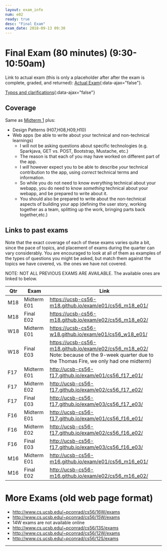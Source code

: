 ```yaml
---
layout: exam_info
num: e02
ready: true
desc: "Final Exam"
exam_date: 2018-09-13 09:30
---
```



<div style="display:none;">  http://ucsb-cs56-m18.github.io/exam/e02
</div>

# Final Exam (80 minutes) (9:30-10:50am)

Link to actual exam (this is only a placeholder after after the exam is complete, graded,
and returned): [Actual Exam](cs56_m18_e02/){:data-ajax="false"}.

[Typos and clarifications](typos){:data-ajax="false"}


## Coverage

Same as [Midterm 1](/exam/e01) plus:
* Design Patterns (H07,H08,H09,H10)
* Web apps (be able to write about your technical and non-technical learnings)
   * I will not be asking questions about specific technologies (e.g. Sparkjava, GET vs. POST, Bootstrap, Mustache, etc.)
   * The reason is that each of you may have worked on different part of the app.
   * I *will* however expect you to be able to describe *your* technical contribution to the app, using
      *correct* technical terms and information.  
   * So while you do not need to know everything technical about your webapp, you do need to know *something* technical about your webapp, and be prepared to write about it.
   * You should also be prepared to write about the non-technical aspects of building your app (defining the user story, working together as a team, splitting up the work, bringing parts back together,etc.)
   
   
      
    
## Links to past exams

Note that the exact coverage of each of these exams varies quite a bit, since the pace of topics, and placement of exams during the quarter can vary considerably.  You are encouraged to look at all of them as examples of the types of questions you might be asked, but
match them against the topics we have covered, vs. the ones we have not covered.

NOTE: NOT ALL PREVIOUS EXAMS ARE AVAILABLE.    The available ones are linked to below.

| Qtr |  Exam | Link |
|-----|-------|-------|
| M18 | Midterm E01 |  <https://ucsb-cs56-m18.github.io/exam/e01/cs56_m18_e01/> |
| M18 | Final E02 |  <https://ucsb-cs56-m18.github.io/exam/e02/cs56_m18_e02/> |
| W18 | Midterm E01 |  <https://ucsb-cs56-w18.github.io/exam/e01/cs56_w18_e01/> |
| W18 | Final E03 |  <https://ucsb-cs56-m18.github.io/exam/e02/cs56_m18_e02/>  <br>Note: because of the 9-week quarter due to the Thomas Fire, we only had one midterm) |
| F17 | Midterm E01 | <http://ucsb-cs56-f17.github.io/exam/e01/cs56_f17_e01/> |
| F17 | Midterm E02| <http://ucsb-cs56-f17.github.io/exam/e02/cs56_f17_e02/> |
| F17 | Final E03 | <http://ucsb-cs56-f17.github.io/exam/e03/cs56_f17_e03/> |
| F16 | Midterm E01 | <http://ucsb-cs56-f17.github.io/exam/e01/cs56_f16_e01/> |
| F16 | Midterm E02| <http://ucsb-cs56-f17.github.io/exam/e02/cs56_f16_e02/> |
| F16 | Final E03 | <http://ucsb-cs56-f17.github.io/exam/e03/cs56_f16_e03/> |
| M16 | Midterm E01 |  <http://ucsb-cs56-m16.github.io/exam/e01/cs56_m16_e01/> |
| M16 | Final E02 |  <http://ucsb-cs56-m16.github.io/exam/e02/cs56_m16_e02/> |

# More Exams (old web page format)

* <http://www.cs.ucsb.edu/~pconrad/cs56/16W/exams> 
* <http://www.cs.ucsb.edu/~pconrad/cs56/15W/exams>
* 14W exams are not available online
* <http://www.cs.ucsb.edu/~pconrad/cs56/13S/exams>
* <http://www.cs.ucsb.edu/~pconrad/cs56/12W/exams>
* <http://www.cs.ucsb.edu/~pconrad/cs56/12S/exams>
---

<div style="display:none;">  http://ucsb-cs56-m18.github.io/exam/e02 </div>

